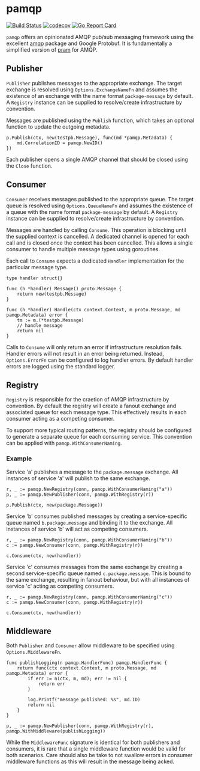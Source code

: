 # pamqp
[![Build Status](https://github.com/stevecallear/pamqp/actions/workflows/build.yml/badge.svg)](https://github.com/stevecallear/pamqp/actions/workflows/build.yml)
[![codecov](https://codecov.io/gh/stevecallear/pamqp/branch/master/graph/badge.svg)](https://codecov.io/gh/stevecallear/pamqp)
[![Go Report Card](https://goreportcard.com/badge/github.com/stevecallear/pamqp)](https://goreportcard.com/report/github.com/stevecallear/pamqp)

`pamqp` offers an opinionated AMQP pub/sub messaging framework using the excellent [amqp](https://github.com/streadway/amqp) package and Google Protobuf. It is fundamentally a simplified version of [pram](https://github.com/stevecallear/pram) for AMQP.

## Publisher
`Publisher` publishes messages to the appropriate exchange. The target exchange is resolved using `Options.ExchangeNameFn` and assumes the existence of an exchange with the name format `package-message` by default. A `Registry` instance can be supplied to resolve/create infrastructure by convention.

Messages are published using the `Publish` function, which takes an optional function to update the outgoing metadata.
```
p.Publish(ctx, new(testpb.Message), func(md *pamqp.Metadata) {
    md.CorrelationID = pamqp.NewID()
})
```

Each publisher opens a single AMQP channel that should be closed using the `Close` function.

## Consumer
`Consumer` receives messages published to the appropriate queue. The target queue is resolved using `Options.QueueNameFn` and assumes the existence of a queue with the name format `package-message` by default. A `Registry` instance can be supplied to resolve/create infrastructure by convention.

Messages are handled by calling `Consume`. This operation is blocking until the supplied context is cancelled. A dedicated channel is opened for each call and is closed once the context has been cancelled. This allows a single consumer to handle multiple message types using goroutines.

Each call to `Consume` expects a dedicated `Handler` implementation for the particular message type.
```
type handler struct{}

func (h *handler) Message() proto.Message {
	return new(testpb.Message)
}

func (h *handler) Handle(ctx context.Context, m proto.Message, md pamqp.Metadata) error {
	tm := m.(*testpb.Message)
	// handle message
	return nil
}
```

Calls to `Consume` will only return an error if infrastructure resolution fails. Handler errors will not result in an error being returned. Instead, `Options.ErrorFn` can be configured to log handler errors. By default handler errors are logged using the standard logger.

## Registry
`Registry` is responsible for the craetion of AMQP infrastructure by convention. By default the registry will create a fanout exchange and associated queue for each message type. This effectively results in each consumer acting as a competing consumer.

To support more typical routing patterns, the registry should be configured to generate a separate queue for each consuming service. This convention can be applied with `pamqp.WithConsumerNaming`.

### Example
Service 'a' publishes a message to the `package.message` exchange. All instances of service 'a' will publish to the same exchange.
```
r, _ := pamqp.NewRegistry(conn, pamqp.WithConsumerNaming("a"))
p, _ := pamqp.NewPublisher(conn, pamqp.WithRegistry(r))

p.Publish(ctx, new(package.Message))
```

Service 'b' consumes published messages by creating a service-specific queue named `b.package.message` and binding it to the exchange. All instances of service 'b' will act as competing consumers.
```
r, _ := pamqp.NewRegistry(conn, pamqp.WithConsumerNaming("b"))
c := pamqp.NewConsumer(conn, pamqp.WithRegistry(r))

c.Consume(ctx, new(handler))
```

Service 'c' consumes messages from the same exchange by creating a second service-specific queue named `c.package.message`. This is bound to the same exchange, resulting in fanout behaviour, but with all instances of service 'c' acting as competing consumers.
```
r, _ := pamqp.NewRegistry(conn, pamqp.WithConsumerNaming("c"))
c := pamqp.NewConsumer(conn, pamqp.WithRegistry(r))

c.Consume(ctx, new(handler))
```

## Middleware
Both `Publisher` and `Consumer` allow middleware to be specified using `Options.MiddlewareFn`.
```
func publishLogging(n pamqp.HandlerFunc) pamqp.HandlerFunc {
	return func(ctx context.Context, m proto.Message, md pamqp.Metadata) error {
		if err := n(ctx, m, md); err != nil {
			return err
		}

		log.Printf("message published: %s", md.ID)
		return nil
	}
}
```
```
p, _ := pamqp.NewPublisher(conn, pamqp.WithRegistry(r), pamqp.WithMiddleware(publishLogging))
```

While the `MiddlewareFunc` signature is identical for both publishers and consumers, it is rare that a single middleware function would be valid for both scenarios. Care should also be take to not swallow errors in consumer middleware functions as this will result in the message being acked.